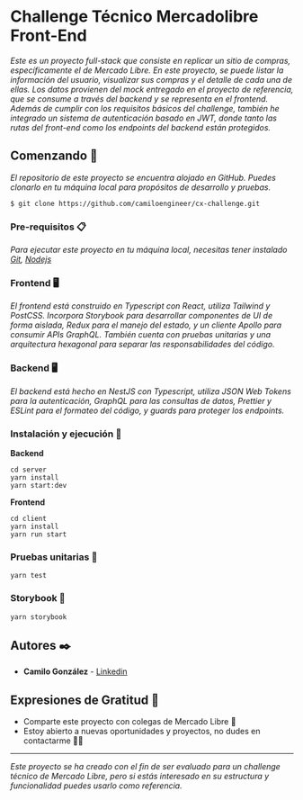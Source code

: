 # Challenge Técnico Mercadolibre Front-End

_Este es un proyecto full-stack que consiste en replicar un sitio de compras, específicamente el de Mercado Libre. En este proyecto, se puede listar la información del usuario, visualizar sus compras y el detalle de cada una de ellas. Los datos provienen del mock entregado en el proyecto de referencia, que se consume a través del backend y se representa en el frontend. Además de cumplir con los requisitos básicos del challenge, también he integrado un sistema de autenticación basado en JWT, donde tanto las rutas del front-end como los endpoints del backend están protegidos._

## Comenzando 🚀

_El repositorio de este proyecto se encuentra alojado en GitHub. Puedes clonarlo en tu máquina local para propósitos de desarrollo y pruebas._

```
$ git clone https://github.com/camiloengineer/cx-challenge.git
```

### Pre-requisitos 📋

_Para ejecutar este proyecto en tu máquina local, necesitas tener instalado [Git](https://git-scm.com/), [Nodejs](https://nodejs.org/es/download/)_

### Frontend 🖥️

_El frontend está construido en Typescript con React, utiliza Tailwind y PostCSS. Incorpora Storybook para desarrollar componentes de UI de forma aislada, Redux para el manejo del estado, y un cliente Apollo para consumir APIs GraphQL. También cuenta con pruebas unitarias y una arquitectura hexagonal para separar las responsabilidades del código._

### Backend 🖥️

_El backend está hecho en NestJS con Typescript, utiliza JSON Web Tokens para la autenticación, GraphQL para las consultas de datos, Prettier y ESLint para el formateo del código, y guards para proteger los endpoints._

### Instalación y ejecución 🔧

**Backend**

```
cd server
yarn install
yarn start:dev
```

**Frontend**

```
cd client
yarn install
yarn run start
```

### Pruebas unitarias 🧪

```
yarn test
```

### Storybook 📕

```
yarn storybook
```

## Autores ✒️

* **Camilo González** - [Linkedin](https://www.linkedin.com/in/camiloengineer/)

## Expresiones de Gratitud 🎁

* Comparte este proyecto con colegas de Mercado Libre 📢
* Estoy abierto a nuevas oportunidades y proyectos, no dudes en contactarme 🤝🏽 

---
_Este proyecto se ha creado con el fin de ser evaluado para un challenge técnico de Mercado Libre, pero si estás interesado en su estructura y funcionalidad puedes usarlo como referencia._

